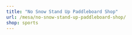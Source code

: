```yaml
---
title: "No Snow Stand Up Paddleboard Shop"
url: /mesa/no-snow-stand-up-paddleboard-shop/
shop: sports
---
```

